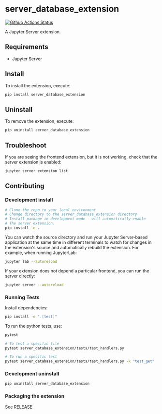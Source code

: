 # server_database_extension

[![Github Actions Status](https://github.com/Zsailer/server_database_extension/workflows/Build/badge.svg)](https://github.com/Zsailer/server_database_extension/actions/workflows/build.yml)

A Jupyter Server extension.

## Requirements

- Jupyter Server

## Install

To install the extension, execute:

```bash
pip install server_database_extension
```

## Uninstall

To remove the extension, execute:

```bash
pip uninstall server_database_extension
```

## Troubleshoot

If you are seeing the frontend extension, but it is not working, check
that the server extension is enabled:

```bash
jupyter server extension list
```

## Contributing

### Development install

```bash
# Clone the repo to your local environment
# Change directory to the server_database_extension directory
# Install package in development mode - will automatically enable
# The server extension.
pip install -e .
```


You can watch the source directory and run your Jupyter Server-based application at the same time in different terminals to watch for changes in the extension's source and automatically rebuild the extension.  For example,
when running JupyterLab:

```bash
jupyter lab --autoreload
```

If your extension does not depend a particular frontend, you can run the
server directly:

```bash
jupyter server --autoreload
```

### Running Tests

Install dependencies:

```bash
pip install -e ".[test]"
```

To run the python tests, use:

```bash
pytest

# To test a specific file
pytest server_database_extension/tests/test_handlers.py

# To run a specific test
pytest server_database_extension/tests/test_handlers.py -k "test_get"
```

### Development uninstall

```bash
pip uninstall server_database_extension
```

### Packaging the extension

See [RELEASE](RELEASE.md)

